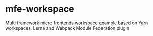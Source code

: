 # mfe-workspace
Multi framework micro frontends workspace example based on Yarn workspaces, Lerna and Webpack Module Federation plugin
